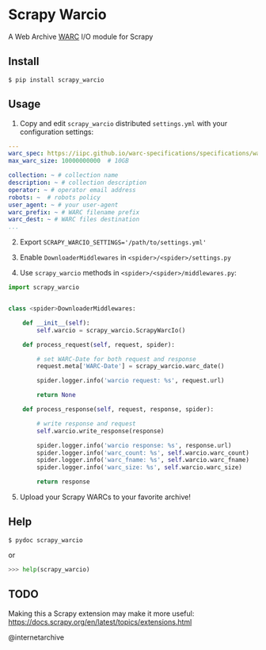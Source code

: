 Scrapy Warcio
=============

A Web Archive
[WARC](https://iipc.github.io/warc-specifications/specifications/warc-format/warc-1.0/)
I/O module for Scrapy


Install
-------

```shell
$ pip install scrapy_warcio
```


Usage
-----

1. Copy and edit `scrapy_warcio` distributed `settings.yml` with your
   configuration settings:

```yaml
---
warc_spec: https://iipc.github.io/warc-specifications/specifications/warc-format/warc-1.0/
max_warc_size: 10000000000  # 10GB

collection: ~ # collection name
description: ~ # collection description
operator: ~ # operator email address
robots: ~  # robots policy
user_agent: ~ # your user-agent
warc_prefix: ~ # WARC filename prefix
warc_dest: ~ # WARC files destination
...
```

2. Export `SCRAPY_WARCIO_SETTINGS='/path/to/settings.yml'`

3. Enable `DownloaderMiddlewares` in `<spider>/<spider>/settings.py`

4. Use `scrapy_warcio` methods in `<spider>/<spider>/middlewares.py`:

```python
import scrapy_warcio


class <spider>DownloaderMiddlewares:

    def __init__(self):
        self.warcio = scrapy_warcio.ScrapyWarcIo()

    def process_request(self, request, spider):

        # set WARC-Date for both request and response
        request.meta['WARC-Date'] = scrapy_warcio.warc_date()

        spider.logger.info('warcio request: %s', request.url)

        return None

    def process_response(self, request, response, spider):

        # write response and request
        self.warcio.write_response(response)

        spider.logger.info('warcio response: %s', response.url)
        spider.logger.info('warc_count: %s', self.warcio.warc_count)
        spider.logger.info('warc_fname: %s', self.warcio.warc_fname)
        spider.logger.info('warc_size: %s', self.warcio.warc_size)

        return response
```

5. Upload your Scrapy WARCs to your favorite archive!


Help
----

```shell
$ pydoc scrapy_warcio
```

or

```python
>>> help(scrapy_warcio)
```


TODO
----

Making this a Scrapy extension may make it more useful:
https://docs.scrapy.org/en/latest/topics/extensions.html


@internetarchive
